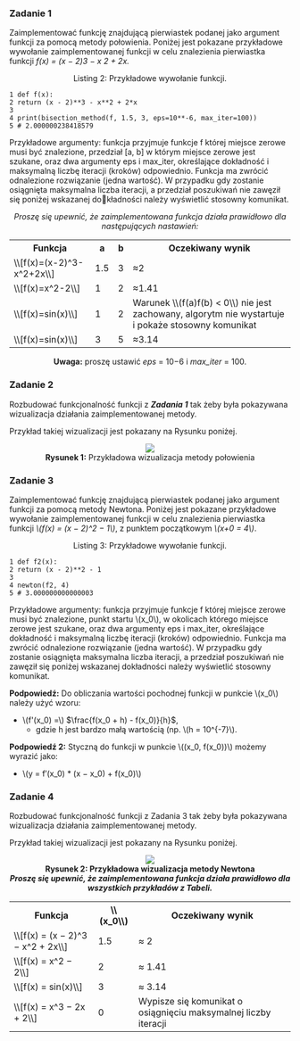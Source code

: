 ### Zadanie 1
Zaimplementować funkcję znajdującą pierwiastek podanej jako argument funkcji za pomocą metody połowienia.
Poniżej jest pokazane przykładowe wywołanie zaimplementowanej funkcji w celu znalezienia pierwiastka funkcji
*f(x) = (x − 2)3 − x
2 + 2x.*

<center>Listing 2: Przykładowe wywołanie funkcji.</center>

```
1 def f(x):
2 return (x - 2)**3 - x**2 + 2*x
3
4 print(bisection_method(f, 1.5, 3, eps=10**-6, max_iter=100))
5 # 2.000000238418579
```
Przykładowe argumenty: funkcja przyjmuje funkcje f której miejsce zerowe musi być znalezione, przedział [a, b]
w którym miejsce zerowe jest szukane, oraz dwa argumenty eps i max_iter, określające dokładność i maksymalną
liczbę iteracji (kroków) odpowiednio. Funkcja ma zwrócić odnalezione rozwiązanie (jedna wartość). W przypadku
gdy zostanie osiągnięta maksymalna liczba iteracji, a przedział poszukiwań nie zawęził się poniżej wskazanej dokładności należy wyświetlić stosowny komunikat.

<center>

*Proszę się upewnić, że zaimplementowana funkcja działa prawidłowo dla następujących nastawień:*

<table>
  <tr>
    <th>Funkcja</th>
    <th>a</th>
    <th>b</th>
    <th>Oczekiwany wynik</th>
  </tr>
  <tr>
    <td>\\[f(x)=(x-2)^3-x^2+2x\\]</td>
    <td>1.5</td>
    <td>3</td>
    <td>≈2</td>
  </tr>
  <tr>
    <td>\\[f(x)=x^2-2\\]</td>
    <td>1</td>
    <td>2</td>
    <td>≈1.41</td>
  </tr>
  <tr>
    <td>\\[f(x)=sin(x)\\]</td>
    <td>1</td>
    <td>2</td>
    <td>Warunek \\(f(a)f(b) < 0\\) nie jest zachowany, algorytm nie wystartuje i pokaże stosowny komunikat</td>
  </tr>
  <tr>
    <td>\\[f(x)=sin(x)\\]</td>
    <td>3</td>
    <td>5</td>
    <td>≈3.14</td>
  </tr>
</table>

**Uwaga:** proszę ustawić *eps* = 10−6 i *max_iter* = 100.
</center>








### Zadanie 2
Rozbudować funkcjonalność funkcji z ***Zadania 1*** tak żeby była pokazywana wizualizacja działania zaimplementowanej metody.

Przykład takiej wizualizacji jest pokazany na Rysunku poniżej.
<center>
  <img src="https://drive.google.com/uc?export=view&id=10_dmMA1UCBS3PvY4yGB7vGEDvRBvuY8l"><br>
  <b>Rysunek 1:</b> Przykładowa wizualizacja metody połowienia
</center>

### Zadanie 3
Zaimplementować funkcję znajdującą pierwiastek podanej jako argument funkcji za pomocą metody Newtona. Poniżej jest pokazane przykładowe wywołanie zaimplementowanej funkcji w celu znalezienia pierwiastka funkcji
*\\(f(x) = (x − 2)^2 − 1\\)*, z punktem początkowym *\\(x+0 = 4\\)*.

<center>Listing 3: Przykładowe wywołanie funkcji.</center>


```
1 def f2(x):
2 return (x - 2)**2 - 1
3
4 newton(f2, 4)
5 # 3.000000000000003
```

Przykładowe argumenty: funkcja przyjmuje funkcje f której miejsce zerowe musi być znalezione, punkt startu \\(x_0\\), w okolicach którego miejsce zerowe jest szukane, oraz dwa argumenty eps i max_iter, określające dokładność
i maksymalną liczbę iteracji (kroków) odpowiednio. Funkcja ma zwrócić odnalezione rozwiązanie (jedna wartość). W przypadku gdy zostanie osiągnięta maksymalna liczba iteracji, a przedział poszukiwań nie zawęził się poniżej
wskazanej dokładności należy wyświetlić stosowny komunikat.

**Podpowiedź:** Do obliczania wartości pochodnej funkcji w punkcie \\(x_0\\) należy użyć wzoru:

* \\(f'(x_0) =\\) $\frac{f(x_0 + h) - f(x_0)}{h}$,
  * gdzie h jest bardzo małą wartością (np. \\(h = 10^{-7}\\).

**Podpowiedź 2:** Styczną do funkcji w punkcie \\((x_0, f(x_0))\\) możemy wyrazić jako:
* \\(y = f′(x_0) * (x − x_0) + f(x_0)\\)


### Zadanie 4
Rozbudować funkcjonalność funkcji z Zadania 3 tak żeby była pokazywana wizualizacja działania zaimplementowanej metody.

Przykład takiej wizualizacji jest pokazany na Rysunku poniżej.

<center><img src="https://drive.google.com/uc?export=view&id=10Y-I2GUmOc9ZAW8jyfUcE1pLq2UDPbXM"><br>
<b>Rysunek 2: Przykładowa wizualizacja metody Newtona</center>


<center><i>Proszę się upewnić, że zaimplementowana funkcja działa prawidłowo dla wszystkich przykładów z Tabeli.</i>
<table>
  <tr>
    <th>Funkcja</th>
    <th>\\(x_0\\)</th>
    <th>Oczekiwany wynik</th>
  </tr>
  <tr>
    <td>\\[f(x) = (x − 2)^3 − x^2 + 2x\\]</td>
    <td>1.5</td>
    <td>≈ 2</td>
  </tr>
  <tr>
    <td>\\[f(x) = x^2 − 2\\]</td>
    <td>2</td>
    <td>≈ 1.41</td>
  </tr>
  <tr>
    <td>\\[f(x) = sin(x)\\]</td>
    <td>3</td>
    <td>≈ 3.14</td>
  </tr>
  <tr>
    <td>\\[f(x) = x^3 − 2x + 2\\]</td>
    <td>0</td>
    <td>Wypisze się komunikat o osiągnięciu maksymalnej liczby iteracji</td>
  </tr>
</table>

